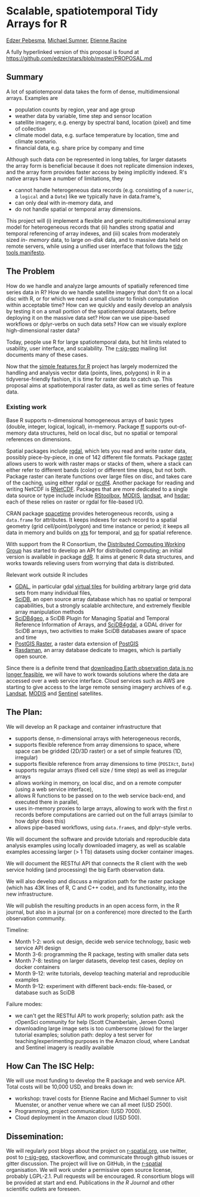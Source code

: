 # Scalable, spatiotemporal Tidy Arrays for R

[Edzer Pebesma](https://github.com/edzer/), [Michael
Sumner](https://github.com/mdsumer/), [Etienne
Racine](https://github.com/etiennebr)

A fully hyperlinked version of this proposal is found at
https://github.com/edzer/stars/blob/master/PROPOSAL.md

## Summary

A lot of spatiotemporal data takes the form of dense,
multidimensional arrays. Examples are

* population counts by region, year and age group 
* weather data by variable, time step and sensor location 
* satellite imagery, e.g. energy by spectral band, location (pixel) and time of collection
* climate model data, e.g. surface temperature by location, time and climate scenario. 
* financial data, e.g. share price by company and time

Although such data _can_ be represented in long tables, for larger
datasets the array form is beneficial because it does not replicate
dimension indexes, and the array form provides faster access by
being implicitly indexed. R's native arrays have a number of limitations, they
* cannot handle heterogeneous data records (e.g. consisting of a `numeric`, a `logical` and a `Date`) like we typically have in data.frame's, 
* can only deal with in-memory data, and 
* do not handle spatial or temporal array dimensions. 

This project will (i) implement a flexible and generic
multidimensional array model for heterogeneous records that (ii)
handles strong spatial and temporal referencing of array indexes,
and (iii) scales from moderately sized _in- memory_ data, to large
_on-disk_ data, and to massive data held on remote servers,
while using a unified user interface that follows the [tidy tools
manifesto](https://cran.r-project.org/web/packages/tidyverse/vignettes/manifesto.html).


## The Problem

How do we handle and analyze large amounts of spatially referenced
time series data in R? How do we handle satellite imagery that don't
fit on a local disc with R, or for which we need a small cluster
to finish computation within acceptable time? How can we quickly
and easily develop an analysis by testing it on a small portion of
the spatiotemporal datasets, before deploying it on the massive
data set?  How can we use pipe-based workflows or dplyr-verbs on such
data sets? How can we visualy explore high-dimensional raster data?

Today, people use R for large spatiotemporal data, but hit
limits related to usability, user interface, and scalability. The
[r-sig-geo](https://stat.ethz.ch/pipermail/r-sig-geo/) mailing list
documents many of these cases.

Now that the [simple features for R](https://github.com/edzer/sfr)
project has largely modernized the handling and analysis
vector data (points, lines, polygons) in R in a tidyverse-friendly
fashion, it is time for raster data to catch up. This proposal
aims at spatiotemporal raster data, as well as time series of
feature data.

### Existing work

Base R supports n-dimensional homogeneous arrays of basic
types (double, integer, logical, logical), in-memory. Package
[ff](https://CRAN.R-project.org/package=ff) supports out-of-memory
data structures, held on local disc, but no spatial or temporal
references on dimensions.

Spatial packages include
[rgdal](https://CRAN.R-project.org/package=rgdal),
which lets you read and write raster data, possibly
piece-by-piece, in one of 142 different file formats. Package
[raster](https://CRAN.R-project.org/package=raster) allows users
to work with raster maps or stacks of them, where a stack can
either refer to different bands (color) or different time steps,
but not both. Package raster can iterate functions over large
files on disc, and takes care of the caching, using either
rgdal or [ncdf4](https://CRAN.R-project.org/package=ncdf4).
Another package for reading and writing NetCDF is
[RNetCDF](https://cran.r-project.org/package=RNetCDF). Packages that
are more dedicated to a single data source or type include include
[RStoolbox](https://CRAN.R-project.org/package=RStoolbox),
[MODIS](https://CRAN.R-project.org/package=MODIS),
[landsat](https://CRAN.R-project.org/package=landsat), and
[hsdar](https://CRAN.R-project.org/package=hsdar); each of these
relies on raster or rgdal for file-based I/O.

CRAN package
[spacetime](https://CRAN.R-project.org/package=spacetime) provides
heterogeneous records, using a `data.frame` for attributes.
It keeps indexes for each record to a spatial geometry (grid
cell/point/polygon) and time instance or period; it keeps all data in
memory and builds on [xts](https://CRAN.R-project.org/package=xts)
for temporal, and [sp](https://CRAN.R-project.org/package=sp)
for spatial reference.

With support from the R Consortium,
the [Distributed Computing Working
Group](https://wiki.r-consortium.org/view/Distributed_Computing_Working_Group)
has started to develop an API for distributed
computing; an initial version is available in package
[ddR](https://github.com/vertica/ddR). It aims at generic R data
structures, and works towards relieving users from worrying that
data is distributed.

Relevant work outside R includes
* [GDAL](http://www.gdal.org/), in particular gdal [virtual tiles](http://www.gdal.org/gdalbuildvrt.html) for building arbitrary large grid data sets from many individual files,
* [SciDB](http://www.paradigm4.com/), an open source array database which has no spatial or temporal capabilities, but a strongly scalable architecture, and extremely flexible array manipulation methods
* [SciDB4geo](https://github.com/appelmar/scidb4geo), a SciDB Plugin
for Managing Spatial and Temporal Reference Information of Arrays, and
[SciDB4gdal](https://github.com/appelmar/scidb4geo), a GDAL driver for SciDB arrays, two activities to make SciDB databases aware of space and time
* [PostGIS Raster](http://postgis.net/docs/RT_reference.html), a raster data extension of [PostGIS](http://www.postgis.net/)
* [Rasdaman](http://www.rasdaman.com/), an array database dedicate to images, which is partially open source.

Since there is a definite trend that
[downloading Earth observation data is no longer
feasible](http://r-spatial.org/2016/11/29/openeo.html), we will
have to work towards solutions where the data are accessed over
a web service interface. Cloud services such as AWS are starting
to give access to the large remote sensing imagery archives of e.g.
[Landsat](https://aws.amazon.com/blogs/aws/start-using-landsat-on-aws/),
[MODIS](https://aws.amazon.com/public-datasets/modis/) and
[Sentinel](http://sentinel-pds.s3-website.eu-central-1.amazonaws.com/)
satellites.

## The Plan: 

We will develop an R package and container infrastructure that 
* supports dense, n-dimensional arrays with heterogeneous records, 
* supports flexible reference from array dimensions to space, where space can be gridded (2D/3D raster) or a set of simple features (1D, irregular)
* supports flexible reference from array dimensions to time (`POSIXct`, `Date`)
* supports regular arrays (fixed cell size / time step) as well as irregular arrays
* allows working in memory, on local disc, and on a remote computer (using a web service interface),
* allows R functions to be passed on to the web service back-end, and executed there in parallel,
* uses in-memory proxies to large arrays, allowing to work with the first _n_ records before computations are carried out on the full arrays (similar to how dplyr does this)
* allows pipe-based workflows, using `data.frame`s, and dplyr-style verbs.

We will document the software and provide tutorials and reproducible
data analysis examples using locally downloaded imagery, as well as
scalable examples accessing larger (> 1 Tb) datasets using docker
container images.

We will document the RESTful API that connects the R client with the
web service holding (and processing) the big Earth observation data.

We will also develop and discuss a migration path for the raster
package (which has 43K lines of R, C and C++ code), and its
functionality, into the new infrastructure.

We will publish the resulting products in an open access form,
in the R journal, but also in a journal (or on a conference) more
directed to the Earth observation community.

Timeline:
* Month 1-2: work out design, decide web service technology, basic web service API design
* Month 3-6: programming the R package, testing with smaller data sets
* Month 7-8: testing on larger datasets, develop test cases, deploy on docker containers
* Month 9-12: write tutorials, develop teaching material and reproducible examples
* Month 9-12: experiment with different back-ends: file-based, or database such as SciDB

Failure modes:
* we can't get the RESTful API to work properly; solution path: ask the rOpenSci community for help (Scott Chamberlain, Jeroen Ooms)
* downloading large image sets is too cumbersome (slow) for the larger tutorial examples; solution path: deploy a test server for teaching/experimenting purposes in the Amazon cloud, where Landsat and Sentinel imagery is readily available

## How Can The ISC Help: 

We will use most funding to develop the R package and web service API. Total costs will be 10,000 USD, and breaks down in:
* workshop: travel costs for Etienne Racine and Michael Sumner to visit Muenster, or another venue where we can all meet (USD 2500).
* Programming, project communication: (USD 7000).
* Cloud deployment in the Amazon cloud (USD 500).

## Dissemination: 

We will regularly post blogs about the project on [r-spatial.org](http://r-spatial.org/), use twitter, post to [r-sig-geo](https://stat.ethz.ch/mailman/listinfo/r-sig-geo), stackoverflow, and communicate through github issues or gitter discussion. The project will live on GitHub, in the [r-spatial](https://github.com/r-spatial/) organisation. We will work under a permissive open source license, probably LGPL-2.1. Pull requests will be encouraged. R consortium blogs will be provided at start and end. Publications in _the R Journal_ and other scientific outlets are foreseen.
